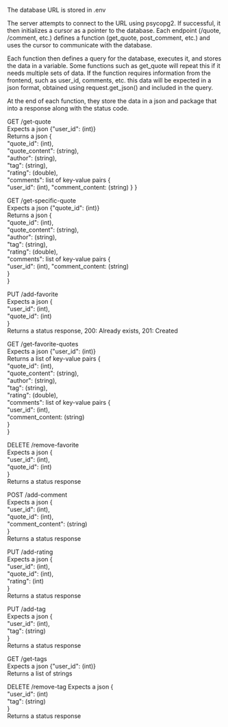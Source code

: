 The database URL is stored in .env

The server attempts to connect to the URL using psycopg2. If successful, it then initializes a cursor as a pointer to the database. Each endpoint (/quote, /comment, etc.) defines a function (get_quote, post_comment, etc.) and uses the cursor to communicate with the database.

Each function then defines a query for the database, executes it, and stores the data in a variable. Some functions such as get_quote will repeat this if it needs multiple sets of data. If the function requires information from the frontend, such as user_id, comments, etc. this data will be expected in a json format, obtained using request.get_json() and included in the query.

At the end of each function, they store the data in a json and package that into a response along with the status code.

GET /get-quote  
Expects a json {"user_id": (int)}  
Returns a json {  
    "quote_id": (int),  
    "quote_content": (string),  
    "author": (string),  
    "tag": (string),  
    "rating": (double),  
    "comments": list of key-value pairs {  
        "user_id": (int),
        "comment_content: (string)
    }
}

GET /get-specific-quote  
Expects a json {"quote_id": (int)}  
Returns a json {  
    "quote_id": (int),  
    "quote_content": (string),  
    "author": (string),  
    "tag": (string),  
    "rating": (double),  
    "comments": list of key-value pairs {  
        "user_id": (int),
        "comment_content: (string)  
    }  
}

PUT /add-favorite  
Expects a json {  
    "user_id": (int),  
    "quote_id": (int)  
}  
Returns a status response, 200: Already exists, 201: Created

GET /get-favorite-quotes  
Expects a json {"user_id": (int)}  
Returns a list of key-value pairs {  
    "quote_id": (int),  
    "quote_content": (string),  
    "author": (string),  
    "tag": (string),  
    "rating": (double),  
    "comments": list of key-value pairs {  
        "user_id": (int),  
        "comment_content: (string)  
    }  
}

DELETE /remove-favorite  
Expects a json {  
    "user_id": (int),  
    "quote_id": (int)  
}  
Returns a status response

POST /add-comment  
Expects a json {  
    "user_id": (int),  
    "quote_id": (int),  
    "comment_content": (string)  
}  
Returns a status response

PUT /add-rating  
Expects a json {  
    "user_id": (int),  
    "quote_id": (int),  
    "rating": (int)  
}  
Returns a status response

PUT /add-tag  
Expects a json {  
    "user_id": (int),  
    "tag": (string)  
}  
Returns a status response

GET /get-tags  
Expects a json {"user_id": (int)}  
Returns a list of strings  

DELETE /remove-tag
Expects a json {  
    "user_id": (int)  
    "tag": (string)  
}  
Returns a status response